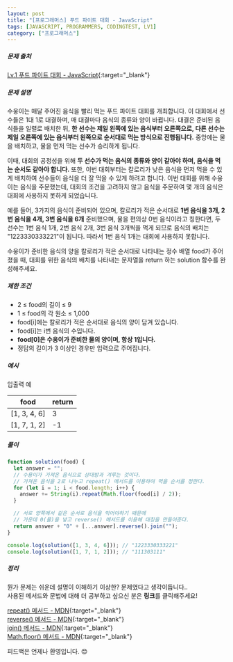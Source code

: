```yaml
---
layout: post
title: "[프로그래머스] 푸드 파이트 대회 - JavaScript"
tags: [JAVASCRIPT, PROGRAMMERS, CODINGTEST, LV1]
category: ["프로그래머스"]
---
```


##### 문제 출처

[Lv.1 푸드 파이트 대회 - JavaScript](https://school.programmers.co.kr/learn/courses/30/lessons/134240?language=javascript){:target="\_blank"}

##### 문제 설명

수웅이는 매달 주어진 음식을 빨리 먹는 푸드 파이트 대회를 개최합니다. 이 대회에서 선수들은 1대 1로 대결하며, 매 대결마다 음식의 종류와 양이 바뀝니다. 대결은 준비된 음식들을 일렬로 배치한 뒤, **한 선수는 제일 왼쪽에 있는 음식부터 오른쪽으로, 다른 선수는 제일 오른쪽에 있는 음식부터 왼쪽으로 순서대로 먹는 방식으로 진행됩니다.** 중앙에는 물을 배치하고, 물을 먼저 먹는 선수가 승리하게 됩니다.

이때, 대회의 공정성을 위해 **두 선수가 먹는 음식의 종류와 양이 같아야 하며, 음식을 먹는 순서도 같아야 합니다.** 또한, 이번 대회부터는 칼로리가 낮은 음식을 먼저 먹을 수 있게 배치하여 선수들이 음식을 더 잘 먹을 수 있게 하려고 합니다. 이번 대회를 위해 수웅이는 음식을 주문했는데, 대회의 조건을 고려하지 않고 음식을 주문하여 몇 개의 음식은 대회에 사용하지 못하게 되었습니다.

예를 들어, 3가지의 음식이 준비되어 있으며, 칼로리가 적은 순서대로 **1번 음식을 3개, 2번 음식을 4개, 3번 음식을 6개** 준비했으며, 물을 편의상 0번 음식이라고 칭한다면, 두 선수는 1번 음식 1개, 2번 음식 2개, 3번 음식 3개씩을 먹게 되므로 음식의 배치는 "1223330333221"이 됩니다. 따라서 1번 음식 1개는 대회에 사용하지 못합니다.

수웅이가 준비한 음식의 양을 칼로리가 적은 순서대로 나타내는 정수 배열 food가 주어졌을 때, 대회를 위한 음식의 배치를 나타내는 문자열을 return 하는 solution 함수를 완성해주세요.

##### 제한 조건

- 2 ≤ food의 길이 ≤ 9
- 1 ≤ food의 각 원소 ≤ 1,000
- food[i]에는 칼로리가 적은 순서대로 음식의 양이 담겨 있습니다.
- food[i]는 i번 음식의 수입니다.
- **food[0]은 수웅이가 준비한 물의 양이며, 항상 1입니다.**
- 정답의 길이가 3 이상인 경우만 입력으로 주어집니다.

##### 예시

입출력 예

| food         | return |
| ------------ | ------ |
| [1, 3, 4, 6] | 3      |
| [1, 7, 1, 2] | -1     |

##### 풀이

```javascript
function solution(food) {
  let answer = "";
  // 수용이가 가져온 음식으로 상대방과 겨루는 것이다.
  // 가져온 음식을 2로 나누고 repeat() 메서드를 이용하여 먹을 순서를 정한다.
  for (let i = 1; i < food.length; i++) {
    answer += String(i).repeat(Math.floor(food[i] / 2));
  }

  // 서로 양쪽에서 같은 순서로 음식을 먹어야하기 때문에
  // 가운데 0(물)을 넣고 reverse() 메서드를 이용해 대칭을 만들어준다.
  return answer + "0" + [...answer].reverse().join("");
}

console.log(solution([1, 3, 4, 6])); // "1223330333221"
console.log(solution([1, 7, 1, 2])); // "111303111"
```

##### 정리

뭔가 문제는 쉬운데 설명이 이해하기 이상한? 문제였다고 생각이듭니다..<br />
사용된 메서드와 문법에 대해 더 공부하고 싶으신 분은 **링크**를 클릭해주세요!

[repeat() 메서드 - MDN](https://developer.mozilla.org/en-US/docs/Web/JavaScript/Reference/Global_Objects/String/repeat){:target="\_blank"}<br />
[reverse() 메서드 - MDN](https://developer.mozilla.org/ko/docs/Web/JavaScript/Reference/Global_Objects/Array/reverse){:target="\_blank"}<br />
[join() 메서드 - MDN](https://developer.mozilla.org/ko/docs/Web/JavaScript/Reference/Global_Objects/Array/join){:target="\_blank"}<br />
[Math.floor() 메서드 - MDN](https://developer.mozilla.org/ko/docs/Web/JavaScript/Reference/Global_Objects/Math/floor){:target="\_blank"}<br />

피드백은 언제나 환영입니다. 😊
